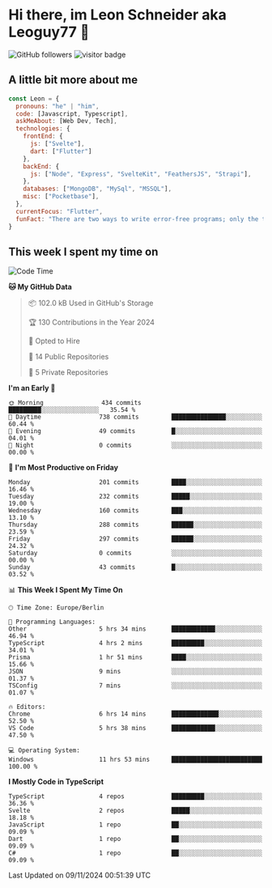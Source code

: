 # Hi there, im Leon Schneider aka Leoguy77 👋

![GitHub followers](https://img.shields.io/github/followers/leoguy77.svg?style=social&label=Followers) ![visitor badge](https://vbr.nathanchung.dev/badge?page_id=Leoguy77)

## A little bit more about me

```javascript
const Leon = {
  pronouns: "he" | "him",
  code: [Javascript, Typescript],
  askMeAbout: [Web Dev, Tech],
  technologies: {
    frontEnd: {
      js: ["Svelte"],
      dart: ["Flutter"]
    },
    backEnd: {
      js: ["Node", "Express", "SvelteKit", "FeathersJS", "Strapi"],
    },
    databases: ["MongoDB", "MySql", "MSSQL"],
    misc: ["Pocketbase"],
  },
  currentFocus: "Flutter",
  funFact: "There are two ways to write error-free programs; only the third one works"
}
```

## This week I spent my time on

<!--START_SECTION:waka-->
![Code Time](http://img.shields.io/badge/Code%20Time-268%20hrs%2045%20mins-blue)

**🐱 My GitHub Data** 

> 📦 102.0 kB Used in GitHub's Storage 
 > 
> 🏆 130 Contributions in the Year 2024
 > 
> 💼 Opted to Hire
 > 
> 📜 14 Public Repositories 
 > 
> 🔑 5 Private Repositories 
 > 
**I'm an Early 🐤** 

```text
🌞 Morning                434 commits         █████████░░░░░░░░░░░░░░░░   35.54 % 
🌆 Daytime                738 commits         ███████████████░░░░░░░░░░   60.44 % 
🌃 Evening                49 commits          █░░░░░░░░░░░░░░░░░░░░░░░░   04.01 % 
🌙 Night                  0 commits           ░░░░░░░░░░░░░░░░░░░░░░░░░   00.00 % 
```
📅 **I'm Most Productive on Friday** 

```text
Monday                   201 commits         ████░░░░░░░░░░░░░░░░░░░░░   16.46 % 
Tuesday                  232 commits         █████░░░░░░░░░░░░░░░░░░░░   19.00 % 
Wednesday                160 commits         ███░░░░░░░░░░░░░░░░░░░░░░   13.10 % 
Thursday                 288 commits         ██████░░░░░░░░░░░░░░░░░░░   23.59 % 
Friday                   297 commits         ██████░░░░░░░░░░░░░░░░░░░   24.32 % 
Saturday                 0 commits           ░░░░░░░░░░░░░░░░░░░░░░░░░   00.00 % 
Sunday                   43 commits          █░░░░░░░░░░░░░░░░░░░░░░░░   03.52 % 
```


📊 **This Week I Spent My Time On** 

```text
🕑︎ Time Zone: Europe/Berlin

💬 Programming Languages: 
Other                    5 hrs 34 mins       ████████████░░░░░░░░░░░░░   46.94 % 
TypeScript               4 hrs 2 mins        █████████░░░░░░░░░░░░░░░░   34.01 % 
Prisma                   1 hr 51 mins        ████░░░░░░░░░░░░░░░░░░░░░   15.66 % 
JSON                     9 mins              ░░░░░░░░░░░░░░░░░░░░░░░░░   01.37 % 
TSConfig                 7 mins              ░░░░░░░░░░░░░░░░░░░░░░░░░   01.07 % 

🔥 Editors: 
Chrome                   6 hrs 14 mins       █████████████░░░░░░░░░░░░   52.50 % 
VS Code                  5 hrs 38 mins       ████████████░░░░░░░░░░░░░   47.50 % 

💻 Operating System: 
Windows                  11 hrs 53 mins      █████████████████████████   100.00 % 
```

**I Mostly Code in TypeScript** 

```text
TypeScript               4 repos             █████████░░░░░░░░░░░░░░░░   36.36 % 
Svelte                   2 repos             █████░░░░░░░░░░░░░░░░░░░░   18.18 % 
JavaScript               1 repo              ██░░░░░░░░░░░░░░░░░░░░░░░   09.09 % 
Dart                     1 repo              ██░░░░░░░░░░░░░░░░░░░░░░░   09.09 % 
C#                       1 repo              ██░░░░░░░░░░░░░░░░░░░░░░░   09.09 % 
```




 Last Updated on 09/11/2024 00:51:39 UTC
<!--END_SECTION:waka-->
